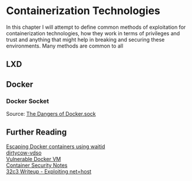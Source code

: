 # Containerization Technologies

In this chapter I will attempt to define common methods of exploitation for containerization technologies, how they work in terms of privileges and trust and anything that might help in breaking and securing these environments.  Many methods are common to all 

## LXD

## Docker

### Docker Socket

Source: [The Dangers of Docker.sock](https://raesene.github.io/blog/2016/03/06/The-Dangers-Of-Docker.sock/)

## Further Reading

[Escaping Docker containers using waitid](https://www.twistlock.com/2017/12/27/escaping-docker-container-using-waitid-cve-2017-5123/)  
[dirtycow-vdso](https://github.com/scumjr/dirtycow-vdso)  
[Vulnerable Docker VM](https://www.notsosecure.com/vulnerable-docker-vm/)  
[Container Security Notes](https://gist.github.com/FrankSpierings/5c79523ba693aaa38bc963083f48456c/revisions)  
[32c3 Writeup - Exploiting net=host](https://kitctf.de/writeups/32c3ctf/docker)

